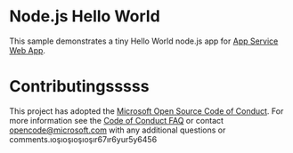 # Node.js Hello World

This sample demonstrates a tiny Hello World node.js app for [App Service Web App](https://docs.microsoft.com/azure/app-service-web).

# Contributingsssss

This project has adopted the [Microsoft Open Source Code of Conduct](https://opensource.microsoft.com/codeofconduct/). For more information see the [Code of Conduct FAQ](https://opensource.microsoft.com/codeofconduct/faq/) or contact [opencode@microsoft.com](mailto:opencode@microsoft.com) with any additional questions or comments.ıoşıoşıoşıoşır67ır6yur5y6456
